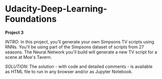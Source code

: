 # Udacity-Deep-Learning-Foundations
**Project 3**
  
*INTRO*: In this project, you'll generate your own Simpsons TV scripts using RNNs. You'll be using part of the Simpsons dataset of scripts from 27 seasons. The Neural Network you'll build will generate a new TV script for a scene at Moe's Tavern. 
  
*SOLUTION*: The solution - with code and detailed comments - is available as HTML file to run in any browser and/or as Jupyter Notebook.
